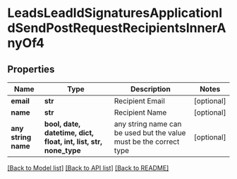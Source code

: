 # LeadsLeadIdSignaturesApplicationIdSendPostRequestRecipientsInnerAnyOf4


## Properties
Name | Type | Description | Notes
------------ | ------------- | ------------- | -------------
**email** | **str** | Recipient Email | [optional] 
**name** | **str** | Recipient Name | [optional] 
**any string name** | **bool, date, datetime, dict, float, int, list, str, none_type** | any string name can be used but the value must be the correct type | [optional]

[[Back to Model list]](../README.md#documentation-for-models) [[Back to API list]](../README.md#documentation-for-api-endpoints) [[Back to README]](../README.md)


